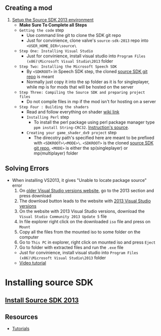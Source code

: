 ## Creating a mod
1. [Setup the Source SDK 2013 environment](https://developer.valvesoftware.com/wiki/Source_SDK_2013)
	* **Make Sure To Complete all Steps**
	* `Getting the code` step
		* Use command line git to clone the SDK git repo
		* Just for convinience, clone valve's `source-sdk-2013` repo into `<USER_HOME_DIR>\source\`
	* `Step One: Installing Visual Studio`
		* Just for convinience, install visual studio into `Program Files (x86)\Microsoft Visual Studio\2013` folder
	* `Step Two: Installing the Microsoft Speech SDK`
		* By `<SDKROOT>` in Speech SDK step, the cloned [source SDK git repo](https://github.com/ValveSoftware/source-sdk-2013) is meant
		* Normally just copy it into the sp folder as it is for singleplayer, while mp is for mods that will be hosted on the server
	* `Step Three: Compiling the Source SDK and preparing project files`
		* Do not compile files in mp if the mod isn't for hosting on a server
	* `Step Four : Building the shaders`
		* Read and follow everything on shader [wiki link](https://developer.valvesoftware.com/wiki/Source_SDK_2013:_Shader_Authoring)
		* `Installing Perl` step
			* To install the perl package using perl package manager type `ppm install String-CRC32`. [Instruction's source](https://code.activestate.com/ppm/String-CRC32/).
		* `Creating your game_shader_dx9 project` step
			* The direcotry path's specified here are meant to be prefixed with `<SDKROOT>\<MODE>\`. `<SDKROOT>` is the cloned [source SDK git repo](https://github.com/ValveSoftware/source-sdk-2013), `<MODE>` is either the sp(singleplayer) or mp(multiplayer) folder


## Solving Errors
* When installing VS2013, it gives "Unable to locate package source" error
	1. On [older Visual Studio versions website](https://visualstudio.microsoft.com/ru/vs/older-downloads/), go to the 2013 section and press download
	2. The download button leads to the website with [2013 Visual Studio versions](https://my.visualstudio.com/Downloads?q=visual%20studio%202013&wt.mc_id=o~msft~vscom~older-downloads)
	3. On the website with 2013 Visual Studio versions, download the `Visual Studio Community 2013 Update 5` file
	4. In file explorer right click on the downloaded `iso` file and press on `Mount`
	5. Copy all the files from the mounted iso to some folder on the computer
	6. Go to `This PC` in explorer, right click on mounted iso and press `Eject`
	7. Go to folder with extracted files and run the `.exe` file
	* Just for convinience, install visual studio into `Program Files (x86)\Microsoft Visual Studio\2013` folder
	* [Video tutorial](https://www.youtube.com/watch?v=TPI9kuAWdCk)




# Installing source SDK
## [Install Source SDK 2013](https://developer.valvesoftware.com/wiki/Source_SDK_2013)

## Resources
* [Tutorials](https://developer.valvesoftware.com/wiki/Category:Tutorials)